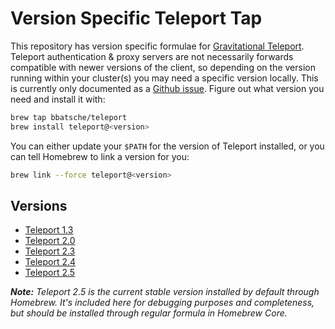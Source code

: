 # Version Specific Teleport Tap

This repository has version specific formulae for [Gravitational Teleport](https://gravitational.com/teleport/). Teleport authentication & proxy servers are not necessarily forwards compatible with newer versions of the client, so depending on the version running within your cluster(s) you may need a specific version locally. This is currently only documented as a [Github issue](https://github.com/gravitational/teleport/issues/1661). Figure out what version you need and install it with:

```bash
brew tap bbatsche/teleport
brew install teleport@<version>
```

You can either update your `$PATH` for the version of Teleport installed, or you can tell Homebrew to link a version for you:

```bash
brew link --force teleport@<version>
```

## Versions

- [Teleport 1.3](https://gravitational.com/teleport/docs/1.3/user-manual/)
- [Teleport 2.0](https://gravitational.com/teleport/docs/2.0/user-manual/)
- [Teleport 2.3](https://gravitational.com/teleport/docs/2.3/user-manual/)
- [Teleport 2.4](https://gravitational.com/teleport/docs/2.4/user-manual/)
- [Teleport 2.5](https://gravitational.com/teleport/docs/2.5/user-manual/)

_**Note:** Teleport 2.5 is the current stable version installed by default through Homebrew. It's included here for debugging purposes and completeness, but should be installed through regular formula in Homebrew Core._
